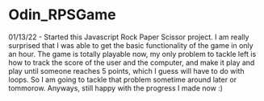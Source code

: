 # Odin_RPSGame

01/13/22 - Started this Javascript Rock Paper Scissor project. I am really surprised that I was able to get the basic functionality of the game in only an hour. The game is totally playable now, my only problem to tackle left is how to track the score of the user and the computer, and make it play and play until someone reaches 5 points, which I guess will have to do with loops. So I am going to tackle that problem sometime around later or tommorow. Anyways, still happy with the progress I made now :)